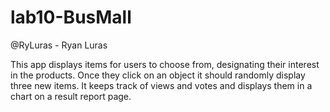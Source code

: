 # lab10-BusMall

@RyLuras - Ryan Luras

This app displays items for users to choose from, designating their interest in the products. Once they click on an object it should randomly display three new items.
It keeps track of views and votes and displays them in a chart on a result report page.